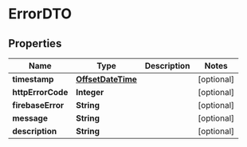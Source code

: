 # ErrorDTO

## Properties
Name | Type | Description | Notes
------------ | ------------- | ------------- | -------------
**timestamp** | [**OffsetDateTime**](OffsetDateTime.md) |  |  [optional]
**httpErrorCode** | **Integer** |  |  [optional]
**firebaseError** | **String** |  |  [optional]
**message** | **String** |  |  [optional]
**description** | **String** |  |  [optional]
